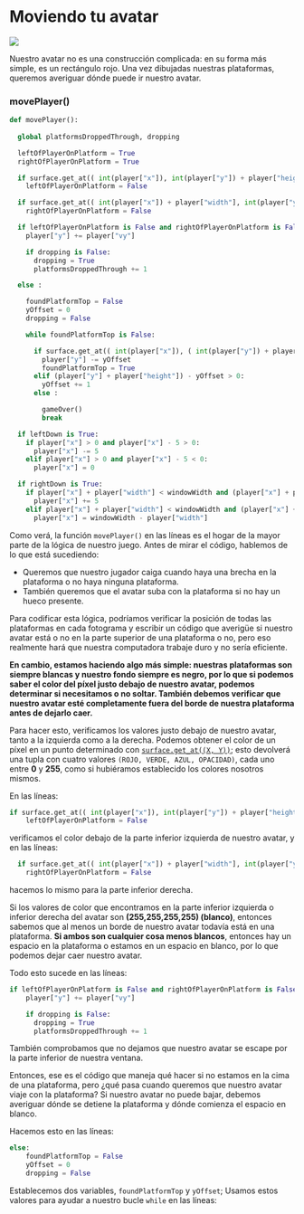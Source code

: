 # Moviendo tu avatar

![](https://media.giphy.com/media/uR6julmSW90mk/giphy.gif)

Nuestro avatar no es una construcción complicada: en su forma más simple, es un rectángulo rojo. Una vez dibujadas nuestras plataformas, queremos averiguar dónde puede ir nuestro avatar. 

### movePlayer()
```python
def movePlayer():
  
  global platformsDroppedThrough, dropping

  leftOfPlayerOnPlatform = True
  rightOfPlayerOnPlatform = True

  if surface.get_at(( int(player["x"]), int(player["y"]) + player["height"])) == (0,0,0,255):
    leftOfPlayerOnPlatform = False

  if surface.get_at(( int(player["x"]) + player["width"], int(player["y"]) + player["height"])) == (0,0,0,255):
    rightOfPlayerOnPlatform = False

  if leftOfPlayerOnPlatform is False and rightOfPlayerOnPlatform is False and (player["y"] + player["height"]) + player["vy"] < windowHeight:
    player["y"] += player["vy"]

    if dropping is False:
      dropping = True
      platformsDroppedThrough += 1

  else :

    foundPlatformTop = False
    yOffset = 0
    dropping = False

    while foundPlatformTop is False:

      if surface.get_at(( int(player["x"]), ( int(player["y"]) + player["height"]) - yOffset )) == (0,0,0,255):
        player["y"] -= yOffset
        foundPlatformTop = True
      elif (player["y"] + player["height"]) - yOffset > 0:
        yOffset += 1
      else :

        gameOver()
        break

  if leftDown is True:
    if player["x"] > 0 and player["x"] - 5 > 0:
      player["x"] -= 5
    elif player["x"] > 0 and player["x"] - 5 < 0:
      player["x"] = 0

  if rightDown is True:
    if player["x"] + player["width"] < windowWidth and (player["x"] + player["width"]) + 5 < windowWidth:
      player["x"] += 5
    elif player["x"] + player["width"] < windowWidth and (player["x"] + player["width"]) + 5 > windowWidth:
      player["x"] = windowWidth - player["width"]
```
Como verá, la función `movePlayer()` en las líneas es el hogar de la mayor parte de la lógica de nuestro juego. Antes de mirar el código, hablemos de lo que está sucediendo: 

- Queremos que nuestro jugador caiga cuando haya una brecha en la plataforma o no haya ninguna plataforma. 
- También queremos que el avatar suba con la plataforma si no hay un hueco presente. 

Para codificar esta lógica, podríamos verificar la posición de todas las plataformas en cada fotograma y escribir un código que averigüe si nuestro avatar está o no en la parte superior de una plataforma o no, pero eso realmente hará que nuestra computadora trabaje duro y no sería eficiente.

**En cambio, estamos haciendo algo más simple: nuestras plataformas son siempre blancas y nuestro fondo siempre es negro, por lo que si podemos saber el color del píxel justo debajo de nuestro avatar, podemos determinar si necesitamos o no soltar. También debemos verificar que nuestro avatar esté completamente fuera del borde de nuestra plataforma antes de dejarlo caer.** 

Para hacer esto, verificamos los valores justo debajo de nuestro avatar, tanto a la izquierda como a la derecha. Podemos obtener el color de un píxel en un punto determinado con [`surface.get_at((X, Y))`](https://www.pygame.org/docs/ref/surface.html?highlight=get_at#pygame.Surface.get_at); esto devolverá una tupla con cuatro valores `(ROJO, VERDE, AZUL, OPACIDAD)`, cada uno entre **0** y **255**, como si hubiéramos establecido los colores nosotros mismos. 

En las líneas:
```python
if surface.get_at(( int(player["x"]), int(player["y"]) + player["height"])) == (0,0,0,255):
    leftOfPlayerOnPlatform = False
```
 verificamos el color debajo de la parte inferior izquierda de nuestro avatar, y en las líneas:
```python
  if surface.get_at(( int(player["x"]) + player["width"], int(player["y"]) + player["height"])) == (0,0,0,255):
    rightOfPlayerOnPlatform = False
```
hacemos lo mismo para la parte inferior derecha. 

Si los valores de color que encontramos en la parte inferior izquierda o inferior derecha del avatar son **(255,255,255,255) (blanco)**, entonces sabemos que al menos un borde de nuestro avatar todavía está en una plataforma. 
**Si ambos son cualquier cosa menos blancos**, entonces hay un espacio en la plataforma o estamos en un espacio en blanco, por lo que podemos dejar caer nuestro avatar. 

Todo esto sucede en las líneas: 
```python
if leftOfPlayerOnPlatform is False and rightOfPlayerOnPlatform is False and (player["y"] + player["height"]) + player["vy"] < windowHeight:
    player["y"] += player["vy"]

    if dropping is False:
      dropping = True
      platformsDroppedThrough += 1
```
También comprobamos que no dejamos que nuestro avatar se escape por la parte inferior de nuestra ventana.

Entonces, ese es el código que maneja qué hacer si no estamos en la cima de una plataforma, pero ¿qué pasa cuando queremos que nuestro avatar viaje con la plataforma? Si nuestro avatar no puede bajar, debemos averiguar dónde se detiene la plataforma y dónde comienza el espacio en blanco. 

Hacemos esto en las líneas:

```python
else:
    foundPlatformTop = False
    yOffset = 0
    dropping = False
```
Establecemos dos variables, `foundPlatformTop` y `yOffset`; Usamos estos valores para ayudar a nuestro bucle `while` en las líneas:

```python 

```
<!--stackedit_data:
eyJoaXN0b3J5IjpbLTExNTU2NzAwMTMsLTEwNDgzNzIxOTMsLT
EwMjEyMjEzOTEsLTk4NzIxNjE2OCwtOTU2MTIwODYsMTA5NDY4
OTQ5NCwtMjU5NjE5NDQ5LDEzNDkyMDQ2ODVdfQ==
-->